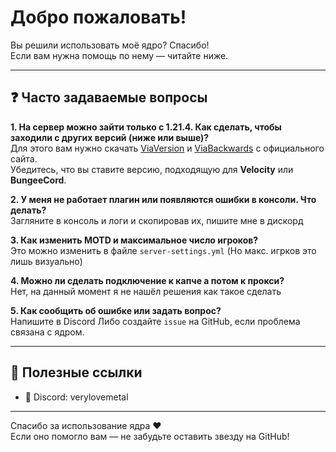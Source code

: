# Добро пожаловать!

Вы решили использовать моё ядро? Спасибо!  
Если вам нужна помощь по нему — читайте ниже.

---

## ❓ Часто задаваемые вопросы

**1. На сервер можно зайти только с 1.21.4. Как сделать, чтобы заходили с других версий (ниже или выше)?**  
Для этого вам нужно скачать [ViaVersion](https://viaversion.com/) и [ViaBackwards](https://viaversion.com/) с официального сайта.  
Убедитесь, что вы ставите версию, подходящую для **Velocity** или **BungeeCord**.

**2. У меня не работает плагин или появляются ошибки в консоли. Что делать?**  
  Загляните в консоль и логи и скопировав их, пишите мне в дискорд

**3. Как изменить MOTD и максимальное число игроков?**  
Это можно изменить в файле `server-settings.yml` (Но макс. игрков это лишь визуально)

**4. Можно ли сделать подключение к капче а потом к прокси?**  
Нет, на данный момент я не нашёл решения как такое сделать

**5. Как сообщить об ошибке или задать вопрос?**  
 Напишите в Discord
 Либо создайте `issue` на GitHub, если проблема связана с ядром.

---

## 🔗 Полезные ссылки

- 💬 Discord: verylovemetal  

---

Спасибо за использование ядра ❤  
Если оно помогло вам — не забудьте оставить звезду на GitHub!
